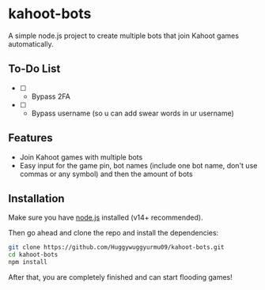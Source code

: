 # kahoot-bots
A simple node.js project to create multiple bots that join Kahoot games automatically.

## To-Do List
- [ ] - Bypass 2FA
- [ ] - Bypass username (so u can add swear words in ur username)

## Features

- Join Kahoot games with multiple bots
- Easy input for the game pin, bot names (include one bot name, don't use commas or any symbol) and then the amount of bots

## Installation

Make sure you have [node.js](https://nodejs.org/) installed (v14+ recommended).

Then go ahead and clone the repo and install the dependencies:
```bash
git clone https://github.com/Huggywuggyurmu09/kahoot-bots.git
cd kahoot-bots
npm install
```

After that, you are completely finished and can start flooding games!

